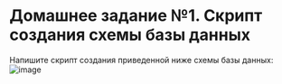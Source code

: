 # Домашнее задание №1. Скрипт создания схемы базы данных
Напишите скрипт создания приведенной ниже схемы базы данных:
![image](https://github.com/itisDima/database_administration_course/assets/140591592/30d85c1c-c0bd-479a-94dc-bd0a5275841a)
